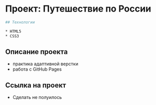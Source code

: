 # Проект: Путешествие по России

```sh
## Технологии

* HTML5
* CSS3

```

## Описание проекта

* практика адаптивной верстки
* работа с GitHub Pages

## Ссылка на проект

+ Сделать не полуилось
